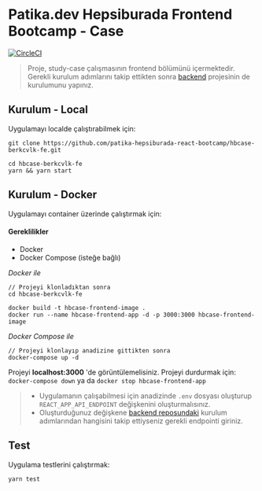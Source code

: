 # Patika.dev Hepsiburada Frontend Bootcamp - Case

[![CircleCI](https://circleci.com/gh/patika-hepsiburada-react-bootcamp/hbcase-berkcvlk-fe/tree/main.svg?style=svg&circle-token=d41929e80330e8ab98c3664767bcc6fa82d6939d)](https://circleci.com/gh/patika-hepsiburada-react-bootcamp/hbcase-berkcvlk-fe/tree/main)

> Proje, study-case çalışmasının frontend bölümünü içermektedir. Gerekli kurulum adımlarını takip ettikten sonra [backend](https://github.com/patika-hepsiburada-react-bootcamp/hbcase-berkcvlk-be) projesinin de kurulumunu yapınız.

## Kurulum - Local

Uygulamayı localde çalıştırabilmek için:

```
git clone https://github.com/patika-hepsiburada-react-bootcamp/hbcase-berkcvlk-fe.git

cd hbcase-berkcvlk-fe
yarn && yarn start
```

## Kurulum - Docker

Uygulamayı container üzerinde çalıştırmak için:

#### Gereklilikler

- Docker
- Docker Compose (isteğe bağlı)

<i>Docker ile</i>

```
// Projeyi klonladıktan sonra
cd hbcase-berkcvlk-fe

docker build -t hbcase-frontend-image .
docker run --name hbcase-frontend-app -d -p 3000:3000 hbcase-frontend-image
```

<i>Docker Compose ile</i>

```
// Projeyi klonlayıp anadizine gittikten sonra
docker-compose up -d
```

Projeyi <b>localhost:3000</b> 'de görüntülemelisiniz.
Projeyi durdurmak için: `docker-compose down` ya da `docker stop hbcase-frontend-app`

> - Uygulamanın çalışabilmesi için anadizinde `.env` dosyası oluşturup `REACT_APP_API_ENDPOINT` değişkenini oluşturmalısınız.
> - Oluşturduğunuz değişkene [backend reposundaki](https://github.com/patika-hepsiburada-react-bootcamp/hbcase-berkcvlk-be) kurulum adımlarından hangisini takip ettiyseniz gerekli endpointi giriniz.

## Test

Uygulama testlerini çalıştırmak:

```
yarn test
```
